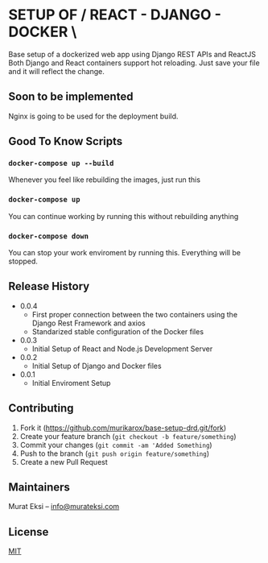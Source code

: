 # SETUP OF / REACT - DJANGO - DOCKER \

Base setup of a dockerized web app using Django REST APIs and ReactJS
Both Django and React containers support hot reloading. Just save your file and it will reflect the change.

## Soon to be implemented

Nginx is going to be used for the deployment build.

## Good To Know Scripts

### `docker-compose up --build`
Whenever you feel like rebuilding the images, just run this

### `docker-compose up`
You can continue working by running this without rebuilding anything

### `docker-compose down`
You can stop your work enviroment by running this. Everything will be stopped.

## Release History
* 0.0.4
    * First proper connection between the two containers using the Django Rest Framework and axios
    * Standarized stable configuration of the Docker files
* 0.0.3
    * Initial Setup of React and Node.js Development Server
* 0.0.2
    * Initial Setup of Django and Docker files
* 0.0.1
    * Initial Enviroment Setup

## Contributing

1. Fork it (<https://github.com/murikarox/base-setup-drd.git/fork>)
2. Create your feature branch (`git checkout -b feature/something`)
3. Commit your changes (`git commit -am 'Added Something`)
4. Push to the branch (`git push origin feature/something`)
5. Create a new Pull Request

## Maintainers

Murat Eksi – info@murateksi.com

## License
[MIT](https://choosealicense.com/licenses/mit/)
